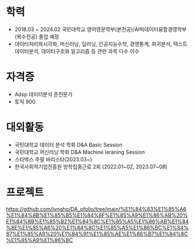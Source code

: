 # 학력
  - 2018.03 ~ 2024.02 국민대학교 영어영문학부(본전공)/AI빅데이터융합경영학부(복수전공) 졸업 예정 
  - 데이터처리와시각화, 머신러닝, 딥러닝, 인공지능수학, 경영통계, 회귀분석, 텍스트데이터분석, 데이터구조와 알고리즘 등 관련 과목 다수 이수

# 자격증
  - Adsp 데이터분석 준전문가
  - 토익 900

# 대외활동
  - 국민대학교 데이터 분석 학회 D&A Basic Session
  - 국민대학교 머신러닝 학회 D&A Machine leraning Session
  - 스타벅스 주말 바리스타(2023.03~)
  - 한국사회적기업진흥원 방학집중근로 2회 (2022.01~02, 2023.07~08)

# 프로젝트
  https://github.com/jyngho/DA_pfolio/tree/main/%E1%84%83%E1%85%A6%E1%84%8B%E1%85%B5%E1%84%8F%E1%85%A9%E1%86%AB%20%E1%84%8B%E1%85%B2%E1%84%8C%E1%85%A5%E1%86%AB%E1%84%8E%E1%85%A6%20%E1%84%8C%E1%85%A5%E1%86%BC%E1%84%87%E1%85%A9%20%E1%84%91%E1%85%AE%E1%86%B7%E1%84%8C%E1%85%A9%E1%86%BC
  
